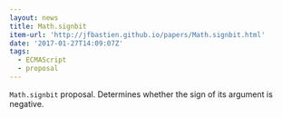 ```yaml
---
layout: news
title: Math.signbit
item-url: 'http://jfbastien.github.io/papers/Math.signbit.html'
date: '2017-01-27T14:09:07Z'
tags:
  - ECMAScript
  - proposal
---
```

`Math.signbit` proposal.
Determines whether the sign of its argument is negative.
